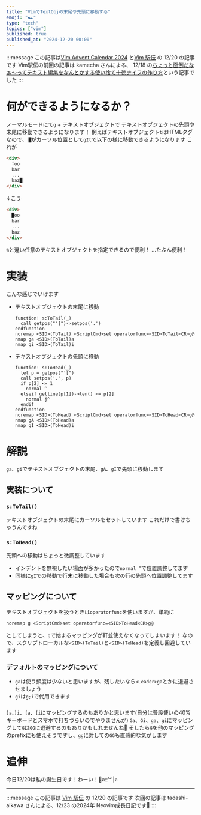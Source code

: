 ```yaml
---
title: "VimでTextObjの末尾や先頭に移動する"
emoji: "🏎️"
type: "tech"
topics: ["vim"]
published: true
published_at: "2024-12-20 00:00"
---
```


:::message
この記事は[Vim Advent Calendar 2024](https://adventar.org/calendars/10040) と[Vim 駅伝](https://vim-jp.org/ekiden/) の 12/20 の記事です
Vim駅伝の前回の記事は kamecha さんによる、 12/18 の[ちょっと面倒だなぁ～ってテキスト編集をなんとかする使い捨て十徳ナイフの作り方](https://zenn.dev/trap/articles/5a76bf9af20875)という記事でした
:::

# 何ができるようになるか？
ノーマルモードにて`g` + テキストオブジェクトで
テキストオブジェクトの先頭や末尾に移動できるようになります！
例えばテキストオブジェクト`t`はHTMLタグなので、
`█`がカーソル位置として`gIt`で以下の様に移動できるようになります
これが
```html
<div>
  foo
  bar
  ...
  baz█
</div>
```

↓こう

```html
<div>
  █oo
  bar
  ...
  baz
</div>
```

`%`と違い任意のテキストオブジェクトを指定できるので便利！
…たぶん便利！

# 実装
こんな感じでいけます
- テキストオブジェクトの末尾に移動
  ```vim
  function! s:ToTail(_)
    call getpos("']")->setpos('.')
  endfunction
  noremap <SID>(ToTail) <ScriptCmd>set operatorfunc=<SID>ToTail<CR>g@
  nmap ga <SID>(ToTail)a
  nmap gi <SID>(ToTail)i
  ```

- テキストオブジェクトの先頭に移動
  ```vim
  function! s:ToHead(_)
    let p = getpos("'[")
    call setpos('.', p)
    if p[2] <= 1
      normal ^
    elseif getline(p[1])->len() <= p[2]
      normal j^
    endif
  endfunction
  noremap <SID>(ToHead) <ScriptCmd>set operatorfunc=<SID>ToHead<CR>g@
  nmap gA <SID>(ToHead)a
  nmap gI <SID>(ToHead)i
  ```

# 解説

`ga`、`gi`でテキストオブジェクトの末尾、`gA`、`gI`で先頭に移動します

## 実装について
### `s:ToTail()`
テキストオブジェクトの末尾にカーソルをセットしています
これだけで書けちゃうんですね

### `s:ToHead()`
先頭への移動はちょっと微調整しています
- インデントを無視したい場面が多かったので`normal ^`で位置調整してます
- 同様に`gI`での移動で行末に移動した場合も次の行の先頭へ位置調整してます

## マッピングについて
テキストオブジェクトを扱うときは`operatorfunc`を使いますが、単純に
```vim
noremap g <ScriptCmd>set operatorfunc=<SID>ToHead<CR>g@
```
としてしまうと、`g`で始まるマッピングが軒並使えなくなってしまいます！
なので、スクリプトローカルな`<SID>(ToTail)`と`<SID>(ToHead)`を定義し回避しています

### デフォルトのマッピングについて
- `ga`は使う頻度は少ないと思いますが、残したいなら`<Leader>ga`とかに退避させましょう
- `gi`は`g;i`で代用できます

###
`]a`、`]i`、`[a`、`[i`にマッピングするのもありかと思います(自分は普段使いの40%キーボードとスマホで打ちづらいのでやりませんが)
`Ga`、`Gi`、`ga`、`gi`にマッピングして`G`は`GG`に退避するのもありかもしれませんね🤔
そしたら`G`を他のマッピングのprefixにも使えそうですし、`gg`に対しての`GG`も直感的な気がします

# 追伸
今日12/20は私の誕生日です！わーい！🎂ฅ⊏'ꣲ'|ฅ

----

:::message
この記事は [Vim 駅伝](https://vim-jp.org/ekiden/) の 12/20 の記事です
次回の記事は tadashi-aikawa さんによる、12/23 の2024年 Neovim成長日記です🏃
:::

